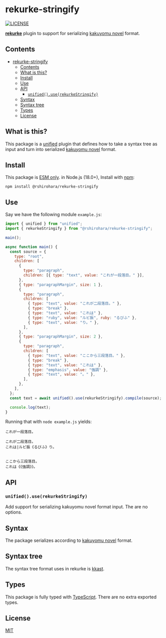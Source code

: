 # rekurke-stringify

[![LICENSE][license-badge]][license]

[**rekurke**][rekurke] plugin to support for serializing
[kakuyomu novel][kakuyomu-novel] format.

## Contents

- [rekurke-stringify](#rekurke-stringify)
  - [Contents](#contents)
  - [What is this?](#what-is-this)
  - [Install](#install)
  - [Use](#use)
  - [API](#api)
    - [`unified().use(rekurkeStringify)`](#unifieduserekurkestringify)
  - [Syntax](#syntax)
  - [Syntax tree](#syntax-tree)
  - [Types](#types)
  - [License](#license)

## What is this?

This package is a [unified][] plugin that defines how to take a syntax tree as input and turn into serialized [kakuyomu novel][kakuyomu-novel] format.

## Install

This package is [ESM only](https://gist.github.com/sindresorhus/a39789f98801d908bbc7ff3ecc99d99c).
in Node.js (18.0+), Install with [npm][]:

```shell
npm install @rshirohara/rekurke-stringify
```

## Use

Say we have the following module `example.js`:

```js
import { unified } from "unified";
import { rekurkeStringify } from "@rshirohara/rekurke-stringify";

main();

async function main() {
  const source = {
    type: "root",
    children: [
      {
        type: "paragraph",
        children: [{ type: "text", value: "これが一段落目。" }],
      },
      { type: "paragraphMargin", size: 1 },
      {
        type: "paragraph",
        children: [
          { type: "text", value: "これが二段落目。" },
          { type: "break" },
          { type: "text", value: "これは" },
          { type: "ruby", value: "ルビ振", ruby: "るびふ" },
          { type: "text", value: "り。" },
        ],
      },
      { type: "paragraphMargin", size: 2 },
      {
        type: "paragraph",
        children: [
          { type: "text", value: "ここから三段落目。" },
          { type: "break" },
          { type: "text", value: "これは" },
          { type: "emphasis", value: "強調" },
          { type: "text", value: "。" },
        ],
      },
    ],
  };
  const text = await unified().use(rekurkeStringify).compile(source);

  console.log(text);
}
```

Running that with `node example.js` yields:

```text
これが一段落目。

これが二段落目。
これは|ルビ振《るびふ》り。


ここから三段落目。
これは《《強調》》。
```

## API

### `unified().use(rekurkeStringify)`

Add support for serializing kakuyomu novel format input.
The are no options.

## Syntax

The package serializes according to [kakuyomu novel][kakuyomu-novel] format.

## Syntax tree

The syntax tree format uses in rekurke is [kkast][].

## Types

This package is fully typed with [TypeScript][].
There are no extra exported types.

## License

[MIT][License]

<!-- Link definitions -->

[kakuyomu-novel]: https://kakuyomu.jp
[kkast]: ../kkast
[license-badge]: https://img.shields.io/github/license/RShirohara/unified-webnovel
[license]: ./LICENSE.md
[npm]: https://docs.npmjs.com/cli/install
[rekurke]: ../rekurke
[typescript]: https://www.typescriptlang.org
[unified]: https://github.com/unifiedjs/unified
